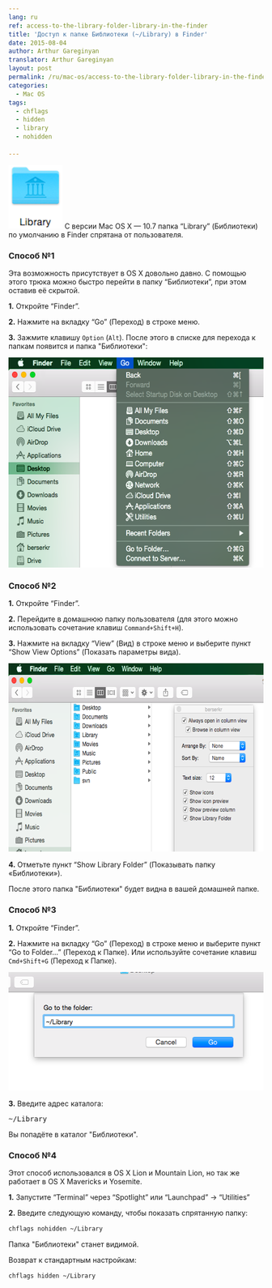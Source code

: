 ```yaml
---
lang: ru
ref: access-to-the-library-folder-library-in-the-finder
title: 'Доступ к папке Библиотеки (~/Library) в Finder'
date: 2015-08-04
author: Arthur Gareginyan
translator: Arthur Gareginyan
layout: post
permalink: /ru/mac-os/access-to-the-library-folder-library-in-the-finder.html
categories:
  - Mac OS
tags:
  - chflags
  - hidden
  - library
  - nohidden

---
```


![thumb](/images/access-to-the-library-folder-library-in-the-finder/Library.png)
С версии Mac OS X — 10.7 папка “Library” (Библиотеки) по умолчанию в Finder спрятана от пользователя.

 
### Способ №1

Эта возможность присутствует в OS X довольно давно. С помощью этого трюка можно быстро перейти в папку “Библиотеки”, при этом оставив её скрытой.

**1.** Откройте “Finder”.

**2.** Нажмите на вкладку “Go” (Переход) в строке меню.

**3.** Зажмите клавишу `Option` (`Alt`). После этого в списке для перехода к папкам появится и папка "Библиотеки":

<img class="aligncenter" src="/images/access-to-the-library-folder-library-in-the-finder/Library-2.png" alt="Library-2" width="571" height="415" />


### Способ №2

**1.** Откройте “Finder”.

**2.** Перейдите в домашнюю папку пользователя (для этого можно использовать сочетание клавиш `Command+Shift+H`).

**3.** Нажмите на вкладку “View” (Вид) в строке меню и выберите пункт “Show View Options” (Показать параметры вида).

<img class="aligncenter" src="/images/access-to-the-library-folder-library-in-the-finder/Library-3.png" alt="Library-3" width="650" height="372" />

**4.** Отметьте пункт “Show Library Folder” (Показывать папку «Библиотеки»).

После этого папка "Библиотеки" будет видна в вашей домашней папке.


### Способ №3

**1.** Откройте “Finder”.

**2.** Нажмите на вкладку “Go” (Переход) в строке меню и выберите пункт “Go to Folder…” (Переход к Папке). Или используйте сочетание клавиш `Cmd+Shift+G` (Переход к Папке).

<img class="aligncenter" src="/images/access-to-the-library-folder-library-in-the-finder/Library-4.png" alt="Library-2" width="524" height="234" />

**3.** Введите адрес каталога:

<pre>
~/Library
</pre>

Вы попадёте в каталог "Библиотеки".
 

### Способ №4

Этот способ использовался в OS X Lion и Mountain Lion, но так же работает в OS X Mavericks и Yosemite.

**1.** Запустите “Terminal” через “Spotlight” или “Launchpad” → “Utilities”

**2.** Введите следующую команду, чтобы показать спрятанную папку:

```sh
chflags nohidden ~/Library
```

Папка "Библиотеки" станет видимой.

Возврат к стандартным настройкам:

```sh
chflags hidden ~/Library
```
